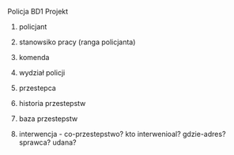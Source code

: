 Policja BD1 Projekt

1. policjant

2. stanowsiko pracy (ranga policjanta)

3. komenda

4. wydział policji

5. przestepca

6. historia przestepstw

7. baza przestepstw

8. interwencja - co-przestepstwo? kto interwenioal? gdzie-adres? sprawca? udana?